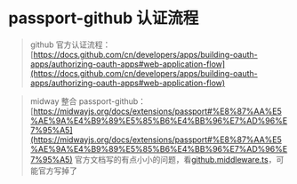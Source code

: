 # passport-github 认证流程

> github 官方认证流程：[https://docs.github.com/cn/developers/apps/building-oauth-apps/authorizing-oauth-apps#web-application-flow](https://docs.github.com/cn/developers/apps/building-oauth-apps/authorizing-oauth-apps#web-application-flow)

> midway 整合 passport-github：[https://midwayjs.org/docs/extensions/passport#%E8%87%AA%E5%AE%9A%E4%B9%89%E5%85%B6%E4%BB%96%E7%AD%96%E7%95%A5](https://midwayjs.org/docs/extensions/passport#%E8%87%AA%E5%AE%9A%E4%B9%89%E5%85%B6%E4%BB%96%E7%AD%96%E7%95%A5)
> 官方文档写的有点小小的问题，看[github.middleware.ts](../src/middleware/github.middleware.ts)，可能官方写掉了
